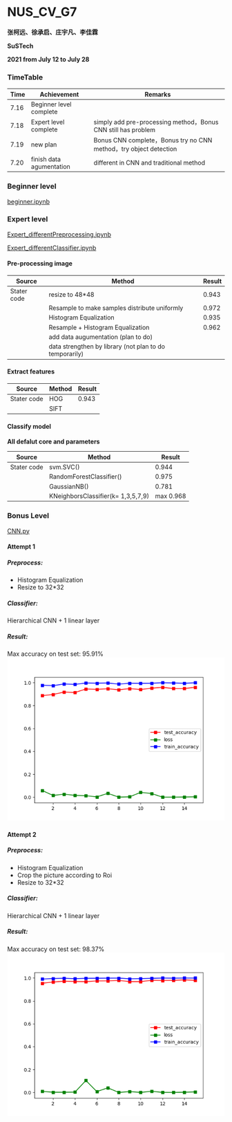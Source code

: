 # NUS_CV_G7

**张柯远、徐承启、庄宇凡、李佳霖**

**SuSTech**

**2021 from July 12 to July 28**

### TimeTable

| Time | Achievement | Remarks |
| :----------- | ---------- | ---------- |
| 7.16      | Beginner level complete  ||
| 7.18      | Expert level complete  | simply add pre-processing method，Bonus CNN still has problem |
| 7.19      | new plan  | Bonus CNN complete，Bonus try no CNN method，try object detection |
| 7.20      | finish data agumentation  | different in CNN and traditional method |

### Beginner level

[beginner.ipynb](https://github.com/LIKP0/NUS_CV_G7/blob/main/src/beginner.ipynb)

### Expert level

[Expert_differentPreprocessing.ipynb](https://github.com/LIKP0/NUS_CV_G7/blob/main/src/Expert_differentPreprocessing.ipynb)

[Expert_differentClassifier.ipynb](https://github.com/LIKP0/NUS_CV_G7/blob/main/src/Expert_differentClassifier.ipynb)

#### Pre-processing image

| Source | Method | Result |
| -----------| ----------- | ---------- |
| Stater code | resize to 48\*48     | 0.943  |
| | Resample to make samples distribute uniformly   | 0.972  |
| | Histogram Equalization   |0.935   |
| | Resample + Histogram Equalization  |0.962  |
| | add data augumentation (plan to do)   |   |
| | data strengthen by library (not plan to do temporarily)   |   |

#### Extract features

| Source | Method | Result |
| -----------| ----------- | ---------- |
| Stater code | HOG     | 0.943  |
| |    SIFT   |  |

#### Classify model

**All defalut core and parameters**

| Source | Method | Result |
| -----------| ----------- | ---------- |
| Stater code | svm.SVC()     | 0.944  |
| |    RandomForestClassifier()   | 0.975 |
| |  GaussianNB()  | 0.781 |
| |  KNeighborsClassifier(k= 1,3,5,7,9)  | max 0.968 |

### Bonus Level

[CNN.py](https://github.com/LIKP0/NUS_CV_G7/blob/main/src/CNN.py)

#### Attempt 1
##### Preprocess: 
- Histogram Equalization
- Resize to 32*32

##### Classifier: 
Hierarchical CNN + 1 linear layer
##### Result: 
Max accuracy on test set: 95.91%
![](./pic/result_cnn_2.png)

#### Attempt 2
##### Preprocess: 
- Histogram Equalization
- Crop the picture according to Roi
- Resize to 32*32

##### Classifier: 
Hierarchical CNN + 1 linear layer
##### Result: 
Max accuracy on test set: 98.37%
![](./pic/result_cnn_3.png)


